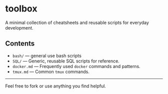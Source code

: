# toolbox

A minimal collection of cheatsheets and reusable scripts for everyday development.

## Contents

- `bash/` — general use bash scripts
- `SQL/` — Generic, reusable SQL scripts for reference.
- `docker.md` — Frequently used `docker` commands and patterns.
- `tmux.md` — Common `tmux` commands.

---

Feel free to fork or use anything you find helpful.

